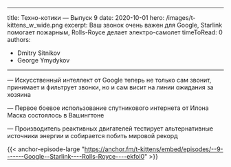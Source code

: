 
---
title: Техно-котики — Выпуск 9
date: 2020-10-01
hero: /images/t-kittens_w_wide.png
excerpt: Ваш звонок очень важен для Google, Starlink помогает пожарным, Rolls-Royce делает электро-самолет
timeToRead: 0
authors:
  - Dmitry Sitnikov
  - George Ymydykov
---

— Искусственный интеллект от Google теперь не только сам звонит, принимает и фильтрует звонки, но и сам висит на линии ожидания за хозяина

— Первое боевое использование спутникового интернета от Илона Маска состоялось в Вашингтоне

— Производитель реактивных двигателей тестирует альтернативные источники энергии и собирается побить мировой рекорд


{{< anchor-episode-large "https://anchor.fm/t-kittens/embed/episodes/--9-------Google--Starlink----Rolls-Royce----ekfol0" >}}
